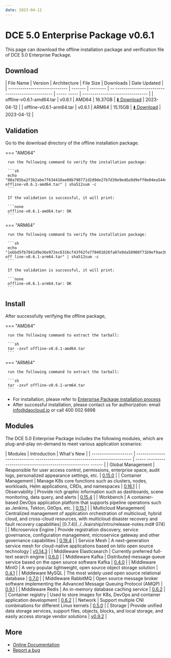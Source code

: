 ```yaml
---
date: 2023-04-12
---
```


# DCE 5.0 Enterprise Package v0.6.1

This page can download the offline installation package and verification file of DCE 5.0 Enterprise Package.

## Download

| File Name | Version | Architecture | File Size | Downloads | Date Updated |
| ----------------------------- | ------- | -------- | -- ----------------------------------------------- | ----- ----- | -------------------------------- |
| offline-v0.6.1-amd64.tar | v0.6.1 | AMD64 | 16.37GB | [:arrow_down: Download](https://qiniu-download-public.daocloud.io/DaoCloud_Enterprise/dce5/offline-v0.6.1-amd64.tar) | 2023-04-12 |
| offline-v0.6.1-arm64.tar | v0.6.1 | ARM64 | 15.15GB | [:arrow_down: Download](https://qiniu-download-public.daocloud.io/DaoCloud_Enterprise/dce5/offline-v0.6.1-arm64.tar) | 2023-04-12 |

## Validation

Go to the download directory of the offline installation package.

=== "AMD64"

     run the following command to verify the installation package:

     ```sh
     echo "00a785ba2f3b2abe7f634410ae08b798771d2d9de27b7d39e9ed6a9d9eff0e04ea544478b04f75610190b7f46c33179711ac5be6ecd219ea4f407c38850d350c offline-v0.6.1-amd64.tar" | sha512sum -c
     ```

     If the validation is successful, it will print:

     ```none
     offline-v0.6.1-amd64.tar: OK
     ```

=== "ARM64"

     run the following command to verify the installation package:

     ```sh
     echo "1ebbd5fb7841d9e36e972ec6316cf43f62fe770401026fa07e9da58908f71b9ef9ae30c4b345efc60fb1a8ee3a6a2ba1f1e50b9858da223b56dca17a32548733 off line-v0.6.1-arm64.tar" | sha512sum -c
     ```

     If the validation is successful, it will print:

     ```none
     offline-v0.6.1-arm64.tar: OK
     ```

## Install

After successfully verifying the offline package,

=== "AMD64"

     run the following command to extract the tarball:

     ```sh
     tar -zxvf offline-v0.6.1-amd64.tar
     ```

=== "ARM64"

     run the following command to extract the tarball:

     ```sh
     tar -zxvf offline-v0.6.1-arm64.tar
     ```

- For installation, please refer to [Enterprise Package installation process](../../install/commercial/start-install.md)
- After successful installation, please contact us for authorization: email info@daocloud.io or call 400 002 6898

## Modules

The DCE 5.0 Enterprise Package includes the following modules, which are plug-and-play on-demand to meet various application scenarios:

| Modules | Introduction | What's New |
| -------------------- | ---------------------------- ----------------------------------------------- | ----- -------------------------------------------------- ------ |
| Global Management | Responsible for user access control, permissions, enterprise space, audit logs, personalized appearance settings, etc. | [0.15.0](../../ghippo/intro/release-notes.md#0150) |
| Container Management | Manage K8s core functions such as clusters, nodes, workloads, Helm applications, CRDs, and namespaces | [0.16.1](../../kpanda/intro/release-notes.md#0161) |
| Observability | Provide rich graphic information such as dashboards, scene monitoring, data query, and alerts | [0.15.4](../../insight/intro/releasenote.md#0154) |
| Workbench | A container-based DevOps application platform that supports pipeline operations such as Jenkins, Tekton, GitOps, etc. | [0.15.1](../../amamba/intro/release-notes.md#0151) |
| Multicloud Management| Centralized management of application orchestration of multicloud, hybrid cloud, and cross-cloud resources, with multicloud disaster recovery and fault recovery capabilities| [0.7.4](../../kairship/intro/release-notes.md# 074) |
| Microservice Engine | Provide registration discovery, service governance, configuration management, microservice gateway and other governance capabilities | [0.19.4](../../skoala/intro/release-notes.md#0194) |
| Service Mesh | A next-generation service mesh for cloud-native applications based on Istio open source technology | [v0.14.3](../../mspider/intro/release-notes.md#v0143) |
| Middleware Elasticsearch | Currently preferred full-text search engine | [0.6.0](../../middleware/elasticsearch/release-notes.md#060) |
| Middleware Kafka | Distributed message queue service based on the open source software Kafka | [0.4.0](../../middleware/kafka/release-notes.md#040) |
| Middleware MinIO | A very popular lightweight, open source object storage solution | [0.4.1](../../middleware/minio/release-notes.md#041) |
| Middleware MySQL | The most widely used open source relational database | [0.7.0](../../middleware/mysql/release-notes.md#070) |
| Middleware RabbitMQ | Open source message broker software implementing the Advanced Message Queuing Protocol (AMQP) | [0.9.1](../../middleware/rabbitmq/release-notes.md#091) |
| Middleware Redis | An in-memory database caching service | [0.6.2](../../middleware/redis/release-notes.md#062) |
| Container registry | Used to store images for K8s, DevOps and container application development | [0.6.2](../../kangaroo/release-notes.md) |
| Network | Support multiple CNI combinations for different Linux kernels | [0.5.0](../../network/modules/spiderpool/releasenotes.md) |
| Storage | Provide unified data storage services, support files, objects, blocks, and local storage, and easily access storage vendor solutions | [v0.9.2](../../storage/hwameistor/releasenotes.md) |

## More

- [Online Documentation](../../dce/what.md)
- [Report a bug](https://github.com/DaoCloud/DaoCloud-docs/issues)